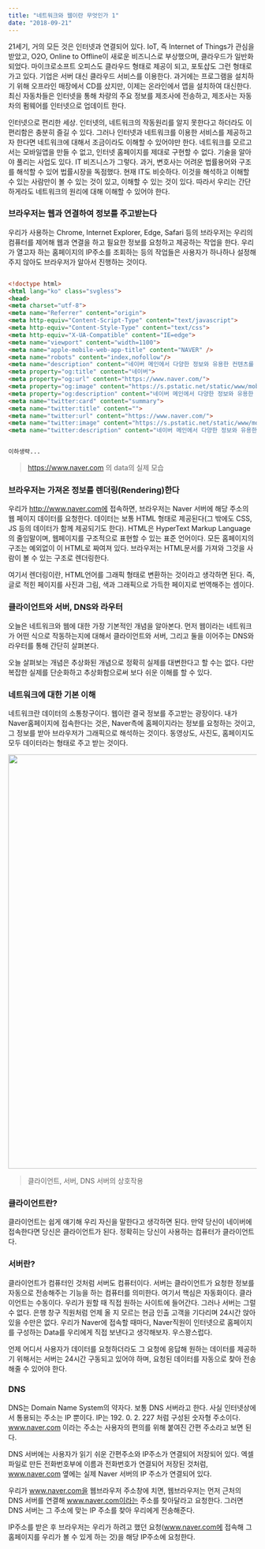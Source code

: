 ```yaml
---
title: "네트워크와 웹이란 무엇인가 1"
date: "2018-09-21"
---
```


21세기, 거의 모든 것은 인터넷과 연결되어 있다. IoT, 즉 Internet of Things가 관심을 받았고, O2O, Online to Offline이 새로운 비즈니스로 부상했으며, 클라우드가 일반화되었다. 마이크로소프트 오피스도 클라우드 형태로 제공이 되고, 포토샵도 그런 형태로 가고 있다. 기업은 서버 대신 클라우드 서비스를 이용한다. 과거에는 프로그램을 설치하기 위해 오프라인 매장에서 CD를 샀지만, 이제는 온라인에서 앱을 설치하여 대신한다. 최신 자동차들은 인터넷을 통해 차량의 주요 정보를 제조사에 전송하고, 제조사는 자동차의 펌웨어를 인터넷으로 업데이트 한다. 

인터넷으로 편리한 세상. 인터넷의, 네트워크의 작동원리를 알지 못한다고 하더라도 이 편리함은 충분히 즐길 수 있다. 그러나 인터넷과 네트워크를 이용한 서비스를 제공하고자 한다면 네트워크에 대해서 조금이라도 이해할 수 있어야만 한다. 네트워크를 모르고서는 모바일앱을 만들 수 없고, 인터넷 홈페이지를 제대로 구현할 수 없다. 기술을 알아야 풀리는 사업도 있다. IT 비즈니스가 그렇다. 과거, 변호사는 어려운 법률용어와 구조를 해석할 수 있어 법률시장을 독점했다. 현재 IT도 비슷하다. 이것을 해석하고 이해할 수 있는 사람만이 볼 수 있는 것이 있고, 이해할 수 있는 것이 있다. 따라서 우리는 간단하게라도 네트워크의 원리에 대해 이해할 수 있어야 한다.

### 브라우저는 웹과 연결하여 정보를 주고받는다
우리가 사용하는 Chrome, Internet Explorer, Edge, Safari 등의 브라우저는 우리의 컴퓨터를 제어해 웹과 연결을 하고 필요한 정보를 요청하고 제공하는 작업을 한다. 우리가 열고자 하는 홈페이지의 IP주소를 조회하는 등의 작업들은 사용자가 하나하나 설정해주지 않아도 브라우저가 알아서 진행하는 것이다.

```html

<!doctype html>
<html lang="ko" class="svgless">
<head>
<meta charset="utf-8">
<meta name="Referrer" content="origin">
<meta http-equiv="Content-Script-Type" content="text/javascript">
<meta http-equiv="Content-Style-Type" content="text/css">
<meta http-equiv="X-UA-Compatible" content="IE=edge">
<meta name="viewport" content="width=1100">
<meta name="apple-mobile-web-app-title" content="NAVER" />
<meta name="robots" content="index,nofollow"/>
<meta name="description" content="네이버 메인에서 다양한 정보와 유용한 컨텐츠를 만나 보세요"/>
<meta property="og:title" content="네이버">
<meta property="og:url" content="https://www.naver.com/">
<meta property="og:image" content="https://s.pstatic.net/static/www/mobile/edit/2016/0705/mobile_212852414260.png">
<meta property="og:description" content="네이버 메인에서 다양한 정보와 유용한 컨텐츠를 만나 보세요"/>
<meta name="twitter:card" content="summary">
<meta name="twitter:title" content="">
<meta name="twitter:url" content="https://www.naver.com/">
<meta name="twitter:image" content="https://s.pstatic.net/static/www/mobile/edit/2016/0705/mobile_212852414260.png">
<meta name="twitter:description" content="네이버 메인에서 다양한 정보와 유용한 컨텐츠를 만나 보세요"/>


이하생략...
```

> https://www.naver.com 의 data의 실제 모습


### 브라우저는 가져온 정보를 렌더링(Rendering)한다
우리가 http://www.naver.com에 접속하면, 브라우저는 Naver 서버에 해당 주소의 웹 페이지 데이터를 요청한다. 데이터는 보통 HTML 형태로 제공된다(그 밖에도 CSS, JS 등의 데이터가 함께 제공되기도 한다). HTML은 HyperText Markup Language의 줄임말이며, 웹페이지를 구조적으로 표현할 수 있는 표준 언어이다. 모든 홈페이지의 구조는 예외없이 이 HTML로 짜여져 있다. 브라우저는 HTML문서를 가져와 그것을 사람이 볼 수 있는 구조로 렌더링한다.

여기서 렌더링이란, HTML언어를 그래픽 형태로 변환하는 것이라고 생각하면 된다. 즉, 글로 적힌 페이지를 사진과 그림, 색과 그래픽으로 가득한 페이지로 번역해주는 셈이다.

### 클라이언트와 서버, DNS와 라우터
오늘은 네트워크와 웹에 대한 가장 기본적인 개념을 알아본다. 먼저 웹이라는 네트워크가 어떤 식으로 작동하는지에 대해서 클라이언트와 서버, 그리고 둘을 이어주는 DNS와 라우터를 통해 간단히 살펴본다.

오늘 살펴보는 개념은 추상화된 개념으로 정확히 실제를 대변한다고 할 수는 없다. 다만 복잡한 실제를 단순화하고 추상화함으로써 보다 쉬운 이해를 할 수 있다.


### 네트워크에 대한 기본 이해
네트워크란 데이터의 소통창구이다. 웹이란 결국 정보를 주고받는 광장이다. 내가 Naver홈페이지에 접속한다는 것은, Naver측에 홈페이지라는 정보를 요청하는 것이고, 그 정보를 받아 브라우저가 그래픽으로 해석하는 것이다. 동영상도, 사진도, 홈페이지도 모두 데이터라는 형태로 주고 받는 것이다.

<img src="/static/client-server-41a0386ab65305786b6011079e560e00.png" style="width: 840px" />

> 클라이언트, 서버, DNS 서버의 상호작용

### 클라이언트란?
클라이언트는 쉽게 얘기해 우리 자신을 말한다고 생각하면 된다. 만약 당신이 네이버에 접속한다면 당신은 클라이언트가 된다. 정확히는 당신이 사용하는 컴퓨터가 클라이언트다.


### 서버란?
클라이언트가 컴퓨터인 것처럼 서버도 컴퓨터이다. 서버는 클라이언트가 요청한 정보를 자동으로 전송해주는 기능을 하는 컴퓨터를 의미한다. 여기서 핵심은 자동화이다. 클라이언트는 수동이다. 우리가 원할 때 직접 원하는 사이트에 들어간다. 그러나 서버는 그럴 수 없다. 은행 창구 직원처럼 언제 올 지 모르는 현금 인출 고객을 기다리며 24시간 앉아 있을 수만은 없다. 우리가 Naver에 접속할 때마다, Naver직원이 인터넷으로 홈페이지를 구성하는 Data를 우리에게 직접 보낸다고 생각해보자. 우스꽝스럽다. 

언제 어디서 사용자가 데이터를 요청하더라도 그 요청에 응답해 원하는 데이터를 제공하기 위해서는 서버는 24시간 구동되고 있어야 하며, 요청된 데이터를 자동으로 찾아 전송해줄 수 있어야 한다.

### DNS
DNS는 Domain Name System의 약자다. 보통 DNS 서버라고 한다. 사실 인터넷상에서 통용되는 주소는 IP 뿐이다. IP는 192. 0. 2. 227 처럼 구성된 숫자형 주소이다. www.naver.com 이라는 주소는 사용자의 편의를 위해 붙여진 간편 주소라고 보면 된다.

DNS 서버에는 사용자가 읽기 쉬운 간편주소와 IP주소가 연결되어 저장되어 있다. 엑셀파일로 만든 전화번호부에 이름과 전화번호가 연결되어 저장된 것처럼, www.naver.com 옆에는 실제 Naver 서버의 IP 주소가 연결되어 있다.

우리가 www.naver.com을 웹브라우저 주소창에 치면, 웹브라우저는 먼저 근처의 DNS 서버를 연결해 www.naver.com이라는 주소를 찾아달라고 요청한다. 그러면 DNS 서버는 그 주소에 맞는 IP 주소를 찾아 우리에게 전송해준다. 

IP주소를 받은 후 브라우저는 우리가 하려고 했던 요청(www.naver.com에 접속해 그 홈페이지를 우리가 볼 수 있게 하는 것)을 해당 IP주소에 요청한다.
